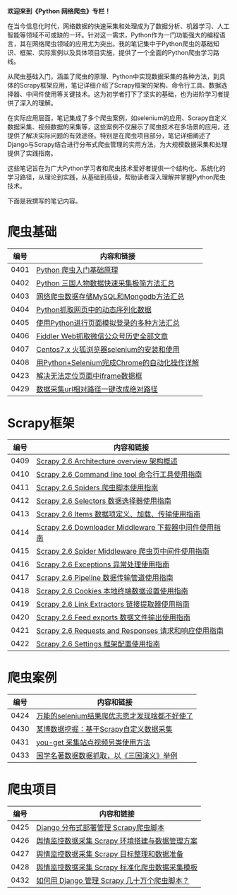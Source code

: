 **欢迎来到《Python 网络爬虫》专栏！**

在当今信息化时代，网络数据的快速采集和处理成为了数据分析、机器学习、人工智能等领域不可或缺的一环。针对这一需求，Python作为一门功能强大的编程语言，其在网络爬虫领域的应用尤为突出。我的笔记集中于Python爬虫的基础知识、框架、实际案例以及具体项目实施，提供了一个全面的Python爬虫学习路线。

从爬虫基础入门，涵盖了爬虫的原理、Python中实现数据采集的各种方法，到具体的Scrapy框架应用，笔记详细介绍了Scrapy框架的架构、命令行工具、数据选择器、中间件使用等关键技术。这为初学者打下了坚实的基础，也为进阶学习者提供了深入的理解。

在实际应用层面，笔记集成了多个爬虫案例，如selenium的应用、Scrapy自定义数据采集、视频数据的采集等，这些案例不仅展示了爬虫技术在多场景的应用，还提供了解决实际问题的有效途径。特别是在爬虫项目部分，笔记详细阐述了Django与Scrapy结合进行分布式爬虫管理的实用方法，为大规模数据采集和处理提供了实践指南。

这些笔记旨在为广大Python学习者和爬虫技术爱好者提供一个结构化、系统化的学习路径，从理论到实践，从基础到高级，帮助读者深入理解并掌握Python爬虫技术。
 
下面是我撰写的笔记内容。

# 爬虫基础

|编号|内容和链接| 
| ---- | ---- |
|0401|[Python 爬虫入门基础原理](https://datayang.blog.csdn.net/article/details/117389936)|
|0402|[Python 三国人物数据快速采集极简方法汇总](https://datayang.blog.csdn.net/article/details/117390427)|
|0403|[网络爬虫数据存储MySQL和Mongodb方法汇总](https://datayang.blog.csdn.net/article/details/117390874)|
|0404|[Python抓取网页中的动态序列化数据](https://datayang.blog.csdn.net/article/details/117391015)|
|0405|[使用Python进行页面模拟登录的多种方法汇总](https://datayang.blog.csdn.net/article/details/117391255)|
|0406|[Fiddler Web抓取微信公众号历史全部文章](https://datayang.blog.csdn.net/article/details/129229029)|
|0407|[Centos7.x 火狐浏览器selenium的安装和使用](https://datayang.blog.csdn.net/article/details/108385098)|
|0408|[用Python+Selenium完成Chrome的自动化操作详解](https://datayang.blog.csdn.net/article/details/125026506)|
|0423|[解决无法定位页面中iframe数据框](https://datayang.blog.csdn.net/article/details/113772218)|
|0429|[数据采集url相对路径一键改成绝对路径](https://datayang.blog.csdn.net/article/details/113771985)|

# Scrapy框架

|编号|内容和链接| 
| ---- | ---- |
|0409|[Scrapy 2.6 Architecture overview 架构概述](https://datayang.blog.csdn.net/article/details/113524228)|
|0410|[Scrapy 2.6 Command line tool 命令行工具使用指南](https://datayang.blog.csdn.net/article/details/113454365)|
|0411|[Scrapy 2.6 Spiders 爬虫脚本使用指南](https://datayang.blog.csdn.net/article/details/113480328)|
|0412|[Scrapy 2.6 Selectors 数据选择器使用指南](https://datayang.blog.csdn.net/article/details/113483971)|
|0413|[Scrapy 2.6 Items 数据项定义、加载、传输使用指南](https://datayang.blog.csdn.net/article/details/113491113)|
|0414|[Scrapy 2.6 Downloader Middleware 下载器中间件使用指南](https://datayang.blog.csdn.net/article/details/113524585)|
|0415|[Scrapy 2.6 Spider Middleware 爬虫页中间件使用指南](https://datayang.blog.csdn.net/article/details/113543492)|
|0416|[Scrapy 2.6 Exceptions 异常处理使用指南](https://datayang.blog.csdn.net/article/details/113523437)|
|0417|[Scrapy 2.6 Pipeline 数据传输管道使用指南](https://datayang.blog.csdn.net/article/details/113778510)|
|0418|[Scrapy 2.6 Cookies 本地终端数据设置使用指南](https://datayang.blog.csdn.net/article/details/115061930)|
|0419|[Scrapy 2.6 Link Extractors 链接提取器使用指南](https://datayang.blog.csdn.net/article/details/113520529)|
|0420|[Scrapy 2.6 Feed exports 数据文件输出使用指南](https://datayang.blog.csdn.net/article/details/113499876)|
|0421|[Scrapy 2.6 Requests and Responses 请求和响应使用指南](https://datayang.blog.csdn.net/article/details/113504317)|
|0422|[Scrapy 2.6 Settings 框架配置使用指南](https://datayang.blog.csdn.net/article/details/122460778)|

# 爬虫案例

|编号|内容和链接| 
| ---- | ---- |
|0424|[万能的selenium结果爬优志愿才发现啥都不好使了](https://datayang.blog.csdn.net/article/details/129229012)|
|0430|[某博数据挖掘：基于Scrapy自定义数据采集](https://datayang.blog.csdn.net/article/details/128705418)|
|0431|[you-get 采集站点视频另类使用方法](https://datayang.blog.csdn.net/article/details/129224684)|
|0433|[国学名著数据数据抓取，以《三国演义》举例](https://datayang.blog.csdn.net/article/details/135598995)|

# 爬虫项目

|编号|内容和链接| 
| ---- | ---- |
|0425|[Django 分布式部署管理 Scrapy爬虫脚本](https://datayang.blog.csdn.net/article/details/107971086)|
|0426|[舆情监控数据采集 Scrapy 环境搭建与数据管理方案](https://datayang.blog.csdn.net/article/details/113623896)|
|0427|[舆情监控数据采集 Scrapy 目标整理和数据准备](https://datayang.blog.csdn.net/article/details/113626985)|
|0428|[舆情监控数据采集 Scrapy 标准化爬虫数据采集模板](https://datayang.blog.csdn.net/article/details/113643944)|
|0432|[如何用 Django 管理 Scrapy 几十万个爬虫脚本？](https://datayang.blog.csdn.net/article/details/115858901)|
